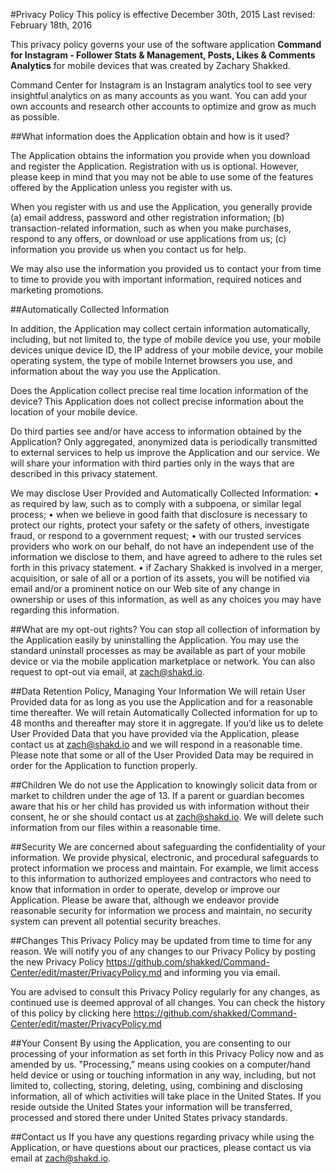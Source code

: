 #Privacy Policy
This policy is effective December 30th, 2015
Last revised: February 18th, 2016

This privacy policy governs your use of the software application **Command for Instagram - Follower Stats & Management, Posts, Likes & Comments Analytics** for mobile devices that was created by Zachary Shakked.

Command Center for Instagram is an Instagram analytics tool to see very insightful analytics on as many accounts as you want. You can add your own accounts and research other accounts to optimize and grow as much as possible.

##What information does the Application obtain and how is it used?

The Application obtains the information you provide when you download and register the Application. Registration with us is optional. However, please keep in mind that you may not be able to use some of the features offered by the Application unless you register with us.

When you register with us and use the Application, you generally provide (a) email address, password and other registration information; (b) transaction-related information, such as when you make purchases, respond to any offers, or download or use applications from us; (c) information you provide us when you contact us for help.

We may also use the information you provided us to contact your from time to time to provide you with important information, required notices and marketing promotions.

##Automatically Collected Information 

In addition, the Application may collect certain information automatically, including, but not limited to, the type of mobile device you use, your mobile devices unique device ID, the IP address of your mobile device, your mobile operating system, the type of mobile Internet browsers you use, and information about the way you use the Application. 

Does the Application collect precise real time location information of the device?
This Application does not collect precise information about the location of your mobile device. 

Do third parties see and/or have access to information obtained by the Application?
Only aggregated, anonymized data is periodically transmitted to external services to help us improve the Application and our service. We will share your information with third parties only in the ways that are described in this privacy statement.

We may disclose User Provided and Automatically Collected Information:
• as required by law, such as to comply with a subpoena, or similar legal process;
• when we believe in good faith that disclosure is necessary to protect our rights, protect your safety or the safety of others, investigate fraud, or respond to a government request;
• with our trusted services providers who work on our behalf, do not have an independent use of the information we disclose to them, and have agreed to adhere to the rules set forth in this privacy statement.
• if Zachary Shakked is involved in a merger, acquisition, or sale of all or a portion of its assets, you will be notified via email and/or a prominent notice on our Web site of any change in ownership or uses of this information, as well as any choices you may have regarding this information.

##What are my opt-out rights?
You can stop all collection of information by the Application easily by uninstalling the Application. You may use the standard uninstall processes as may be available as part of your mobile device or via the mobile application marketplace or network. You can also request to opt-out via email, at zach@shakd.io.

##Data Retention Policy, Managing Your Information
We will retain User Provided data for as long as you use the Application and for a reasonable time thereafter. We will retain Automatically Collected information for up to 48 months and thereafter may store it in aggregate. If you’d like us to delete User Provided Data that you have provided via the Application, please contact us at zach@shakd.io and we will respond in a reasonable time. Please note that some or all of the User Provided Data may be required in order for the Application to function properly.

##Children
We do not use the Application to knowingly solicit data from or market to children under the age of 13. If a parent or guardian becomes aware that his or her child has provided us with information without their consent, he or she should contact us at zach@shakd.io. We will delete such information from our files within a reasonable time.

##Security
We are concerned about safeguarding the confidentiality of your information. We provide physical, electronic, and procedural safeguards to protect information we process and maintain. For example, we limit access to this information to authorized employees and contractors who need to know that information in order to operate, develop or improve our Application. Please be aware that, although we endeavor provide reasonable security for information we process and maintain, no security system can prevent all potential security breaches.

##Changes
This Privacy Policy may be updated from time to time for any reason. We will notify you of any changes to our Privacy Policy by posting the new Privacy Policy https://github.com/shakked/Command-Center/edit/master/PrivacyPolicy.md and informing you via email.

You are advised to consult this Privacy Policy regularly for any changes, as continued use is deemed approval of all changes. You can check the history of this policy by clicking here https://github.com/shakked/Command-Center/edit/master/PrivacyPolicy.md

##Your Consent
By using the Application, you are consenting to our processing of your information as set forth in this Privacy Policy now and as amended by us. "Processing,” means using cookies on a computer/hand held device or using or touching information in any way, including, but not limited to, collecting, storing, deleting, using, combining and disclosing information, all of which activities will take place in the United States. If you reside outside the United States your information will be transferred, processed and stored there under United States privacy standards. 

##Contact us
If you have any questions regarding privacy while using the Application, or have questions about our practices, please contact us via email at zach@shakd.io.

